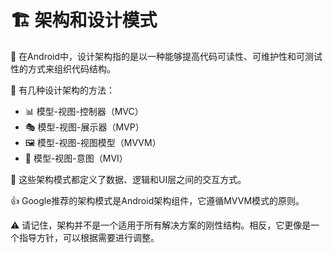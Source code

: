 # 🏗️ 架构和设计模式

🔹 在Android中，设计架构指的是以一种能够提高代码可读性、可维护性和可测试性的方式来组织代码结构。

🔀 有几种设计架构的方法：
- 📊 模型-视图-控制器（MVC）
- 🎭 模型-视图-展示器（MVP）
- 🖼️ 模型-视图-视图模型（MVVM）
- 🔄 模型-视图-意图（MVI）

🔗 这些架构模式都定义了数据、逻辑和UI层之间的交互方式。

👍 Google推荐的架构模式是Android架构组件，它遵循MVVM模式的原则。

⚠️ 请记住，架构并不是一个适用于所有解决方案的刚性结构。相反，它更像是一个指导方针，可以根据需要进行调整。